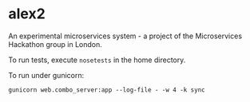 alex2
=====
An experimental microservices system - a project of the Microservices Hackathon group in London.

To run tests, execute `nosetests` in the home directory.

To run under gunicorn:

    gunicorn web.combo_server:app --log-file - -w 4 -k sync